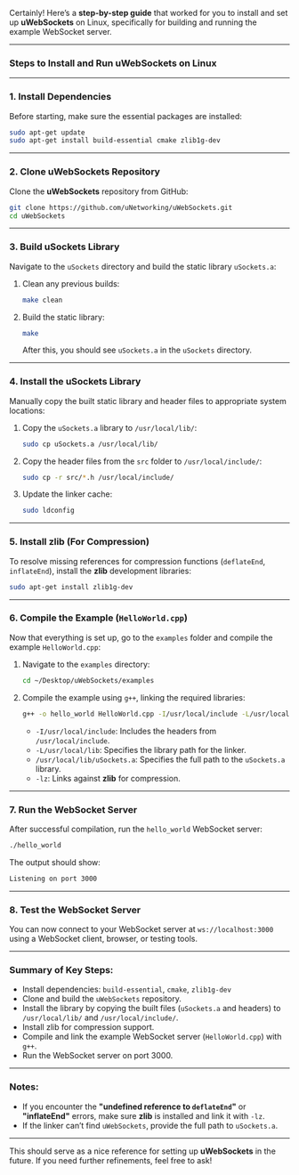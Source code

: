 Certainly! Here’s a **step-by-step guide** that worked for you to install and set up **uWebSockets** on Linux, specifically for building and running the example WebSocket server.

---

### **Steps to Install and Run uWebSockets on Linux**

---

### **1. Install Dependencies**

Before starting, make sure the essential packages are installed:

```bash
sudo apt-get update
sudo apt-get install build-essential cmake zlib1g-dev
```

---

### **2. Clone uWebSockets Repository**

Clone the **uWebSockets** repository from GitHub:

```bash
git clone https://github.com/uNetworking/uWebSockets.git
cd uWebSockets
```

---

### **3. Build uSockets Library**

Navigate to the `uSockets` directory and build the static library `uSockets.a`:

1. Clean any previous builds:

   ```bash
   make clean
   ```

2. Build the static library:

   ```bash
   make
   ```

   After this, you should see `uSockets.a` in the `uSockets` directory.

---

### **4. Install the uSockets Library**

Manually copy the built static library and header files to appropriate system locations:

1. Copy the `uSockets.a` library to `/usr/local/lib/`:

   ```bash
   sudo cp uSockets.a /usr/local/lib/
   ```

2. Copy the header files from the `src` folder to `/usr/local/include/`:

   ```bash
   sudo cp -r src/*.h /usr/local/include/
   ```

3. Update the linker cache:

   ```bash
   sudo ldconfig
   ```

---

### **5. Install zlib (For Compression)**

To resolve missing references for compression functions (`deflateEnd`, `inflateEnd`), install the **zlib** development libraries:

```bash
sudo apt-get install zlib1g-dev
```

---

### **6. Compile the Example (`HelloWorld.cpp`)**

Now that everything is set up, go to the `examples` folder and compile the example `HelloWorld.cpp`:

1. Navigate to the `examples` directory:

   ```bash
   cd ~/Desktop/uWebSockets/examples
   ```

2. Compile the example using `g++`, linking the required libraries:

   ```bash
   g++ -o hello_world HelloWorld.cpp -I/usr/local/include -L/usr/local/lib /usr/local/lib/uSockets.a -lz
   ```

    * `-I/usr/local/include`: Includes the headers from `/usr/local/include`.
    * `-L/usr/local/lib`: Specifies the library path for the linker.
    * `/usr/local/lib/uSockets.a`: Specifies the full path to the `uSockets.a` library.
    * `-lz`: Links against **zlib** for compression.

---

### **7. Run the WebSocket Server**

After successful compilation, run the `hello_world` WebSocket server:

```bash
./hello_world
```

The output should show:

```bash
Listening on port 3000
```

---

### **8. Test the WebSocket Server**

You can now connect to your WebSocket server at `ws://localhost:3000` using a WebSocket client, browser, or testing tools.

---

### **Summary of Key Steps:**

* Install dependencies: `build-essential`, `cmake`, `zlib1g-dev`
* Clone and build the `uWebSockets` repository.
* Install the library by copying the built files (`uSockets.a` and headers) to `/usr/local/lib/` and `/usr/local/include/`.
* Install zlib for compression support.
* Compile and link the example WebSocket server (`HelloWorld.cpp`) with `g++`.
* Run the WebSocket server on port 3000.

---

### Notes:

* If you encounter the **"undefined reference to `deflateEnd`"** or **"inflateEnd"** errors, make sure **zlib** is installed and link it with `-lz`.
* If the linker can’t find `uWebSockets`, provide the full path to `uSockets.a`.

---

This should serve as a nice reference for setting up **uWebSockets** in the future. If you need further refinements, feel free to ask!
